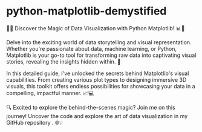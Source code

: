 # python-matplotlib-demystified
🚀✨ Discover the Magic of Data Visualization with Python Matplotlib! 📊🐍



Delve into the exciting world of data storytelling and visual representation. Whether you're passionate about data, machine learning, or Python, Matplotlib is your go-to tool for transforming raw data into captivating visual stories, revealing the insights hidden within. 🌟



In this detailed guide, I've unlocked the secrets behind Matplotlib's visual capabilities. From creating various plot types to designing immersive 3D visuals, this toolkit offers endless possibilities for showcasing your data in a compelling, impactful manner. 📈💻



🔍 Excited to explore the behind-the-scenes magic? Join me on this journey! Uncover the code and explore the art of data visualization in my GitHub repository . 🌐💡
